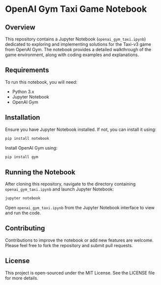 # OpenAI Gym Taxi Game Notebook

## Overview

This repository contains a Jupyter Notebook (`openai_gym_taxi.ipynb`) dedicated to exploring and implementing solutions for the Taxi-v3 game from OpenAI Gym. The notebook provides a detailed walkthrough of the game environment, along with coding examples and explanations.

## Requirements

To run this notebook, you will need:

- Python 3.x
- Jupyter Notebook
- OpenAI Gym

## Installation

Ensure you have Jupyter Notebook installed. If not, you can install it using:

```bash
pip install notebook
```

Install OpenAI Gym using:

```bash
pip install gym
```

## Running the Notebook

After cloning this repository, navigate to the directory containing `openai_gym_taxi.ipynb` and launch Jupyter Notebook:

```bash
jupyter notebook
```

Open `openai_gym_taxi.ipynb` from the Jupyter Notebook interface to view and run the code.

## Contributing

Contributions to improve the notebook or add new features are welcome. Please feel free to fork the repository and submit pull requests.

## License

This project is open-sourced under the MIT License. See the LICENSE file for more details.
